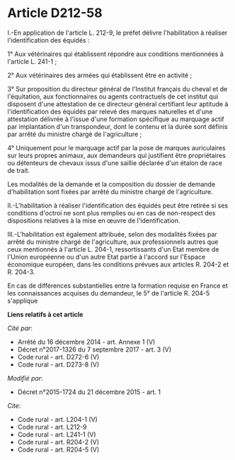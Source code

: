 # Article D212-58

I.-En application de l'article L. 212-9, le préfet délivre l'habilitation à réaliser l'identification des équidés : 

1° Aux vétérinaires qui établissent répondre aux conditions mentionnées à l'article L. 241-1 ; 

2° Aux vétérinaires des armées qui établissent être en activité ; 

3° Sur proposition du directeur général de l'Institut français du cheval et de l'équitation, aux fonctionnaires ou agents
contractuels de cet institut qui disposent d'une attestation de ce directeur général certifiant leur aptitude à
l'identification des équidés par relevé des marques naturelles et d'une attestation délivrée à l'issue d'une formation
spécifique au marquage actif par implantation d'un transpondeur, dont le contenu et la durée sont définis par arrêté du
ministre chargé de l'agriculture ; 

4° Uniquement pour le marquage actif par la pose de marques auriculaires sur leurs propres animaux, aux demandeurs qui
justifient être propriétaires ou détenteurs de chevaux issus d'une saillie déclarée d'un étalon de race de trait. 

Les modalités de la demande et la composition du dossier de demande d'habilitation sont fixées par arrêté du ministre chargé
de l'agriculture. 

II.-L'habilitation à réaliser l'identification des équidés peut être retirée si ses conditions d'octroi ne sont plus remplies
ou en cas de non-respect des dispositions relatives à la mise en œuvre de l'identification. 

III.-L'habilitation est également attribuée, selon des modalités fixées par arrêté du ministre chargé de l'agriculture, aux
professionnels autres que ceux mentionnés à l'article L. 204-1, ressortissants d'un Etat membre de l'Union européenne ou d'un
autre Etat partie à l'accord sur l'Espace économique européen, dans les conditions prévues aux articles R. 204-2 et R.
204-3. 

En cas de différences substantielles entre la formation requise en France et les connaissances acquises du demandeur, le 5°
de l'article R. 204-5 s'applique

**Liens relatifs à cet article**

_Cité par_:

  - Arrêté du 16 décembre 2014 - art. Annexe 1 (V)
  - Décret n°2017-1326 du 7 septembre 2017 - art. 3 (V)
  - Code rural - art. D272-6 (V)
  - Code rural - art. D273-8 (V)

_Modifié par_:

  - Décret n°2015-1724 du 21 décembre 2015 - art. 1

_Cite_:

  - Code rural - art. L204-1 (V)
  - Code rural - art. L212-9
  - Code rural - art. L241-1 (V)
  - Code rural - art. R204-2 (V)
  - Code rural - art. R204-5 (V)
